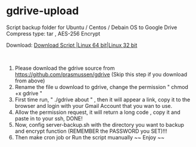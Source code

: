 # gdrive-upload
Script backup folder for Ubuntu / Centos / Debain OS to Google Drive
<br>Compress type: tar , AES-256 Encrypt

Download: <a href="https://github.com/ookangzheng/gdrive-upload/raw/master/server-backup.sh">Download Script </a> |<a href="https://docs.google.com/uc?id=0B3X9GlR6EmbnQ0FtZmJJUXEyRTA&export=download">Linux 64 bit</a>|<a href="https://docs.google.com/uc?id=0B3X9GlR6EmbnLV92dHBpTkFhTEU&export=download">Linux 32 bit</a>

<br>

1. Please download the gdrive source from https://github.com/prasmussen/gdrive (Skip this step if you download from above)
2. Rename the file u download to gdrive, change the permission " chmod +x gdrive "
3. First time run, " ./gdrive about " , then it will appear a link, copy it to the browser and login with your Gmail Account that you wan to use.
4. Allow the permission request, it will return a long code , copy it and paste in to your ssh, DONE!
5. Now, config server-backup.sh with the directory you want to backup and encrypt function (REMEMBER the PASSWORD you SET)!!!
6. Then make cron job or Run the script muanually ~~ 
Enjoy ~~ 
